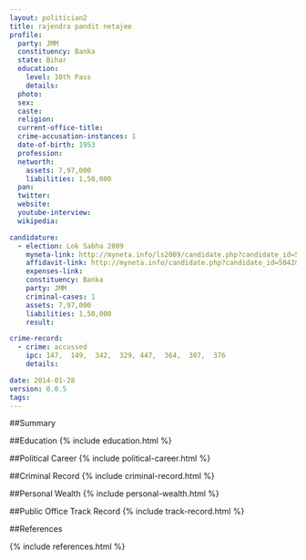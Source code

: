 ```yaml
---
layout: politician2
title: rajendra pandit netajee
profile: 
  party: JMM
  constituency: Banka
  state: Bihar
  education: 
    level: 10th Pass
    details: 
  photo: 
  sex: 
  caste: 
  religion: 
  current-office-title: 
  crime-accusation-instances: 1
  date-of-birth: 1953
  profession: 
  networth: 
    assets: 7,97,000
    liabilities: 1,50,000
  pan: 
  twitter: 
  website: 
  youtube-interview: 
  wikipedia: 

candidature: 
  - election: Lok Sabha 2009
    myneta-link: http://myneta.info/ls2009/candidate.php?candidate_id=5042
    affidavit-link: http://myneta.info/candidate.php?candidate_id=5042&scan=original
    expenses-link: 
    constituency: Banka 
    party: JMM
    criminal-cases: 1
    assets: 7,97,000
    liabilities: 1,50,000
    result:  

crime-record: 
  - crime: accussed
    ipc: 147,  149,  342,  329, 447,  364,  307,  376
    details:  

date: 2014-01-28
version: 0.0.5
tags: 
---
```

##Summary


##Education
{% include education.html %}


##Political Career
{% include political-career.html %}


##Criminal Record
{% include criminal-record.html %}


##Personal Wealth
{% include personal-wealth.html %}


##Public Office Track Record
{% include track-record.html %}


##References


{% include references.html %}